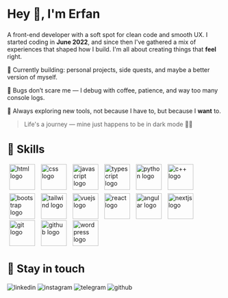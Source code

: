 <h1 align="left">Hey 👋, I'm Erfan</h1>

###

A front-end developer with a soft spot for clean code and smooth UX. I started coding in **June 2022**, and since then I've gathered a mix of experiences that shaped how I build. I'm all about creating things that **feel** right.

🔧 Currently building: personal projects, side quests, and maybe a better version of myself.

🐞 Bugs don’t scare me — I debug with coffee, patience, and way too many console logs.

🚀 Always exploring new tools, not because I have to, but because I **want** to.

> Life's a journey — mine just happens to be in dark mode 🚂🌌


<h2 align="left" style="font-size:25px; margin-bottom:20px">🌟 Skills</h2>

<div align="left">
  <a href="https://www.w3schools.com/html/" target="_blank" style="margin: 5px; text-decoration:none;">
    <img src="https://skillicons.dev/icons?i=html" height="60" alt="html logo" />
  </a>
  <a href="https://www.w3schools.com/css/" target="_blank" style="margin: 5px; text-decoration:none;">
    <img src="https://skillicons.dev/icons?i=css" height="60" alt="css logo" />
  </a>
  <a href="https://www.javascript.com/" target="_blank" style="margin: 5px; text-decoration:none;">
    <img src="https://skillicons.dev/icons?i=js" height="60" alt="javascript logo" />
  </a>
  <a href="https://www.typescriptlang.org/" target="_blank" style="margin: 5px; text-decoration:none;">
    <img src="https://skillicons.dev/icons?i=typescript" height="60" alt="typescript logo" />
  </a>
  <a href="https://www.python.org/" target="_blank" style="margin: 5px; text-decoration:none;">
    <img src="https://skillicons.dev/icons?i=python" height="60" alt="python logo" />
  </a>
  <a href="https://cplusplus.com/" target="_blank" style="margin: 5px; text-decoration:none;">
    <img src="https://skillicons.dev/icons?i=cpp" height="60" alt="c++ logo" />
  </a>
</div>

<div align="left" style="margin-top:5px;">
  <a href="https://getbootstrap.com/" target="_blank" style="margin: 5px; text-decoration:none;">
    <img src="https://skillicons.dev/icons?i=bootstrap" height="60" alt="bootstrap logo" />
  </a>
  <a href="https://tailwindcss.com/" target="_blank" style="margin: 5px; text-decoration:none;">
    <img src="https://skillicons.dev/icons?i=tailwind" height="60" alt="tailwind logo" />
  </a>
  <a href="https://vuejs.org/" target="_blank" style="margin: 5px; text-decoration:none;">
    <img src="https://skillicons.dev/icons?i=vue" height="60" alt="vuejs logo" />
  </a>
  <a href="https://reactjs.org/" target="_blank" style="margin: 5px; text-decoration:none;">
    <img src="https://skillicons.dev/icons?i=react" height="60" alt="react logo" />
  </a>
  <a href="https://angular.io/" target="_blank" style="margin: 5px; text-decoration:none;">
    <img src="https://skillicons.dev/icons?i=angular" height="60" alt="angular logo" />
  </a>
  <a href="https://nextjs.org/" target="_blank" style="margin: 5px; text-decoration:none;">
    <img src="https://skillicons.dev/icons?i=nextjs" height="60" alt="nextjs logo" />
  </a>
  <a href="https://git-scm.com/" target="_blank" style="margin: 5px; text-decoration:none;">
    <img src="https://skillicons.dev/icons?i=git" height="60" alt="git logo" />
  </a>
    <a href="https://github.com/" target="_blank" style="margin: 5px; text-decoration:none;">
    <img src="https://skillicons.dev/icons?i=github" height="60" alt="github logo" />
  </a>
  <a href="https://wordpress.org/" target="_blank" style="margin: 5px; text-decoration:none;">
    <img src="https://skillicons.dev/icons?i=wordpress" height="60" alt="wordpress logo" />
  </a>
</div>

###

<h2 align="left" style="font-size:25px; margin-bottom:20px">🤙 Stay in touch</h2>

<div align="left">
  <a href="https://www.linkedin.com/in/erfan-jebely-79a9a52a5/" target="_blank" style="margin-bottom: 5px; text-decoration:none;">
    <img src="https://img.shields.io/badge/linkedin-%231E77B5.svg?&style=for-the-badge&logo=linkedin&logoColor=white" alt="linkedin"  />
  </a>
  <a href="https://www.instagram.com/erfan_devsol" target="_blank" style="margin-bottom: 5px; text-decoration:none;">
    <img src="https://img.shields.io/badge/instagram-%23000000.svg?&style=for-the-badge&logo=instagram&logoColor=white" alt="instagram"  />
  </a>
  <a href="https://t.me/Erfan_Jebely" target="_blank" style="margin-bottom: 5px; text-decoration:none;">
    <img src="https://img.shields.io/badge/telegram-%2300AEEF.svg?&style=for-the-badge&logo=telegram&logoColor=white" alt="telegram"  />
  </a>
  <a href="https://github.com/erfandevsol" target="_blank" style="margin-bottom: 5px; text-decoration:none;">
    <img src="https://img.shields.io/badge/github-%2324292e.svg?&style=for-the-badge&logo=github&logoColor=white" alt="github"  />
  </a>
</div>
